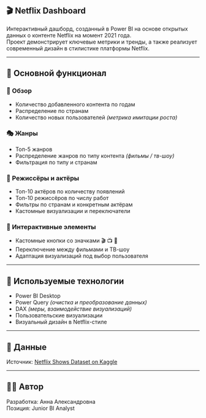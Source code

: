## 🎬 Netflix Dashboard

Интерактивный дашборд, созданный в Power BI на основе открытых данных о контенте Netflix на момент 2021 года.  
Проект демонстрирует ключевые метрики и тренды, а также реализует современный дизайн в стилистике платформы Netflix.

---

## 📌 Основной функционал

### 🔎 Обзор
- Количество добавленного контента по годам  
- Распределение по странам  
- Количество новых пользователей *(метрика имитации роста)*  

### 🎭 Жанры
- Топ-5 жанров  
- Распределение жанров по типу контента *(фильмы / тв-шоу)*  
- Фильтрация по типу и странам  

### 👥 Режиссёры и актёры
- Топ-10 актёров по количеству появлений  
- Топ-10 режиссёров по числу работ  
- Фильтры по странам и конкретным актёрам  
- Кастомные визуализации и переключатели  

### 🍿 Интерактивные элементы
- Кастомные кнопки со значками 🎬 📺 🍿  
- Переключение между фильмами и ТВ-шоу  
- Адаптация визуализаций под выбор пользователя  

---

## 🧱 Используемые технологии
- Power BI Desktop  
- Power Query *(очистка и преобразование данных)*  
- DAX *(меры, взаимодействие визуализаций)*  
- Пользовательские визуализации  
- Визуальный дизайн в Netflix-стиле  

---

## 📂 Данные

Источник: [Netflix Shows Dataset on Kaggle](https://www.kaggle.com/datasets/shivamb/netflix-shows)

---

## 👸🏼 Автор
Разработка: Анна Александровна  
Позиция: Junior BI Analyst
